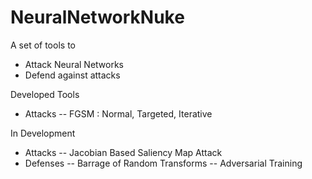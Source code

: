 # NeuralNetworkNuke
 A set of tools to
 - Attack Neural Networks
 - Defend against attacks
 
Developed Tools
 - Attacks
  -- FGSM : Normal, Targeted, Iterative
 
In Development
 - Attacks
  -- Jacobian Based Saliency Map Attack
 - Defenses
  -- Barrage of Random Transforms
  -- Adversarial Training
 
